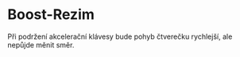 # Boost-Rezim
Při podržení akcelerační klávesy bude pohyb čtverečku rychlejší, ale nepůjde měnit směr.
